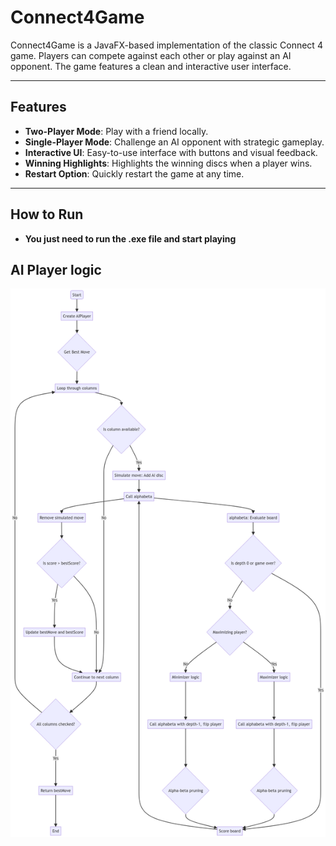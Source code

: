 # Connect4Game

Connect4Game is a JavaFX-based implementation of the classic Connect 4 game. Players can compete against each other or play against an AI opponent. The game features a clean and interactive user interface.

---

## Features

- **Two-Player Mode**: Play with a friend locally.
- **Single-Player Mode**: Challenge an AI opponent with strategic gameplay.
- **Interactive UI**: Easy-to-use interface with buttons and visual feedback.
- **Winning Highlights**: Highlights the winning discs when a player wins.
- **Restart Option**: Quickly restart the game at any time.

---

## How to Run
- **You just need to run the .exe file and start playing**

## AI Player logic
![Alt text](./src/ai/img.png)